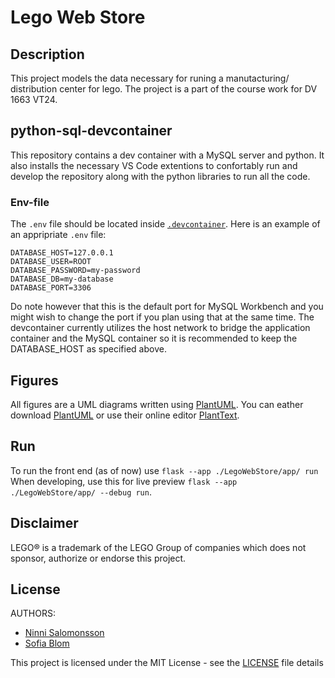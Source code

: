 # Lego Web Store

## Description
This project models the data necessary for runing a manutacturing/ distribution center for lego. The project is a part of the course work for DV 1663 VT24.

## python-sql-devcontainer
This repository contains a dev container with a MySQL server and python. It also installs the necessary VS Code extentions to confortably run and develop the repository along with the python libraries to run all the code. 

### Env-file
The `.env` file should be located inside [`.devcontainer`](./.devcontainer/). Here is an example of an appripriate `.env` file:
```
DATABASE_HOST=127.0.0.1
DATABASE_USER=ROOT
DATABASE_PASSWORD=my-password
DATABASE_DB=my-database
DATABASE_PORT=3306
```
Do note however that this is the default port for MySQL Workbench and you might wish to change the port if you plan using that at the same time. The devcontainer currently utilizes the host network to bridge the application container and the MySQL container so it is recommended to keep the DATABASE_HOST as specified above. 

## Figures
All figures are a UML diagrams written using [PlantUML](https://plantuml.com/). You can eather download [PlantUML](https://plantuml.com/download) or use their online editor [PlantText](https://www.planttext.com/). 

## Run
To run the front end (as of now) use `flask --app ./LegoWebStore/app/ run`
When developing, use this for live preview `flask --app ./LegoWebStore/app/ --debug run`. 

## Disclaimer
LEGO® is a trademark of the LEGO Group of companies which does not sponsor, authorize or endorse this project. 

## License

AUTHORS:
 - [Ninni Salomonsson](https://github.com/NinniS)
 - [Sofia Blom](https://github.com/s02blom)
 
This project is licensed under the MIT License - see the [LICENSE](./LICENSE) file details
